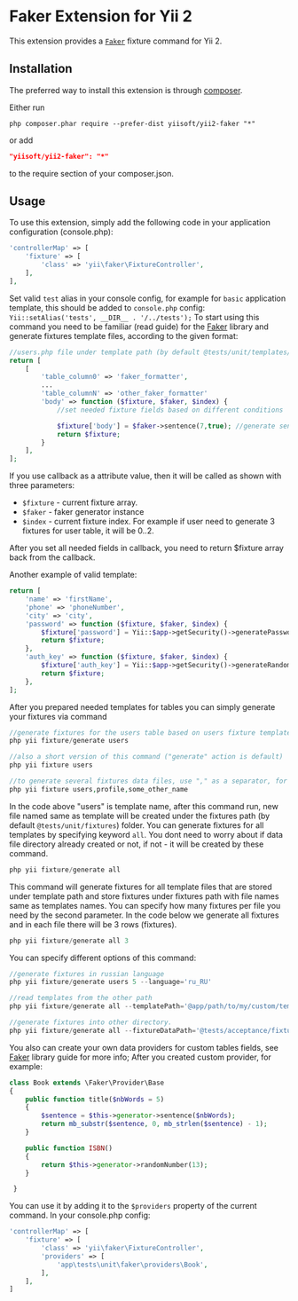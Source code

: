Faker Extension for Yii 2
=========================

This extension provides a [`Faker`](https://github.com/fzaninotto/Faker) fixture command for Yii 2.


Installation
------------

The preferred way to install this extension is through [composer](http://getcomposer.org/download/).

Either run

```
php composer.phar require --prefer-dist yiisoft/yii2-faker "*"
```

or add

```json
"yiisoft/yii2-faker": "*"
```

to the require section of your composer.json.


Usage
-----

To use this extension,  simply add the following code in your application configuration (console.php):

```php
'controllerMap' => [
    'fixture' => [
        'class' => 'yii\faker\FixtureController',
    ],
],
```
Set valid ```test``` alias in your console config, for example for ```basic``` application template, this should be added
to ```console.php``` config: ```Yii::setAlias('tests', __DIR__ . '/../tests');```
To start using this command you need to be familiar (read guide) for the [Faker](https://github.com/fzaninotto/Faker) library and
generate fixtures template files, according to the given format:

```php
//users.php file under template path (by default @tests/unit/templates/fixtures)
return [
    [
        'table_column0' => 'faker_formatter',
        ...
        'table_columnN' => 'other_faker_formatter'
        'body' => function ($fixture, $faker, $index) {
            //set needed fixture fields based on different conditions

            $fixture['body'] = $faker->sentence(7,true); //generate sentence exact with 7 words.
            return $fixture;
        }
    ],
];
```

If you use callback as a attribute value, then it will be called as shown with three parameters:

* ```$fixture``` - current fixture array. 
* ```$faker``` - faker generator instance
* ```$index``` - current fixture index. For example if user need to generate 3 fixtures for user table, it will be 0..2.

After you set all needed fields in callback, you need to return $fixture array back from the callback.

Another example of valid template:

```php
return [
    'name' => 'firstName',
    'phone' => 'phoneNumber',
    'city' => 'city',
    'password' => function ($fixture, $faker, $index) {
        $fixture['password'] = Yii::$app->getSecurity()->generatePasswordHash('password_' . $index);
        return $fixture;
    },
    'auth_key' => function ($fixture, $faker, $index) {
        $fixture['auth_key'] = Yii::$app->getSecurity()->generateRandomKey();
        return $fixture;
    },
];
```

After you prepared needed templates for tables you can simply generate your fixtures via command

```php
//generate fixtures for the users table based on users fixture template
php yii fixture/generate users

//also a short version of this command ("generate" action is default)
php yii fixture users

//to generate several fixtures data files, use "," as a separator, for example:
php yii fixture users,profile,some_other_name
```

In the code above "users" is template name, after this command run, new file named same as template
will be created under the fixtures path (by default ```@tests/unit/fixtures```) folder.
You can generate fixtures for all templates by specifying keyword ```all```. You dont need to worry about if data file
directory already created or not, if not - it will be created by these command.

```php
php yii fixture/generate all
```

This command will generate fixtures for all template files that are stored under template path and 
store fixtures under fixtures path with file names same as templates names.
You can specify how many fixtures per file you need by the second parameter. In the code below we generate
all fixtures and in each file there will be 3 rows (fixtures).

```php
php yii fixture/generate all 3
```
You can specify different options of this command:

```php
//generate fixtures in russian language
php yii fixture/generate users 5 --language='ru_RU'

//read templates from the other path
php yii fixture/generate all --templatePath='@app/path/to/my/custom/templates'

//generate fixtures into other directory.
php yii fixture/generate all --fixtureDataPath='@tests/acceptance/fixtures/data'
```

You also can create your own data providers for custom tables fields, see [Faker](https://github.com/fzaninotto/Faker) library guide for more info;
After you created custom provider, for example:

```php
class Book extends \Faker\Provider\Base
{
    public function title($nbWords = 5)
    {
        $sentence = $this->generator->sentence($nbWords);
        return mb_substr($sentence, 0, mb_strlen($sentence) - 1);
    }

    public function ISBN()
    {
        return $this->generator->randomNumber(13);
    }

 }
```

You can use it by adding it to the ```$providers``` property of the current command. In your console.php config:

```php
'controllerMap' => [
    'fixture' => [
        'class' => 'yii\faker\FixtureController',
        'providers' => [
            'app\tests\unit\faker\providers\Book',
        ],
    ],
]
```
